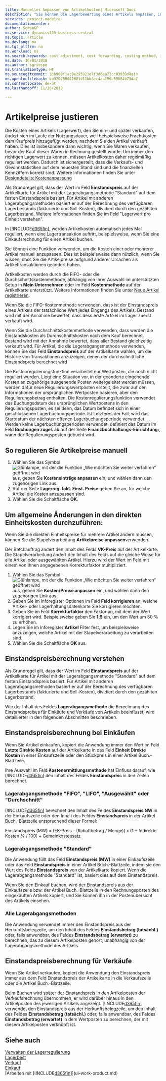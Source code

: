 ```yaml
---
title: Manuelles Anpassen von Artikelkosten| Microsoft Docs
description: "Sie können die Lagerbewertung eines Artikels anpassen, indem Sie die FIFO. oder \" Standard \"oder Durchschnittskostenmethode anwenden, z. B. wenn Artikelkosten für Gründe, die keine Transaktionen betreffen, ändern."
services: project-madeira
documentationcenter: 
author: SorenGP
ms.service: dynamics365-business-central
ms.topic: article
ms.devlang: na
ms.tgt_pltfrm: na
ms.workload: na
ms.search.keywords: cost adjustment, cost forwarding, costing method, inventory valuation, costing
ms.date: 10/01/2018
ms.author: sgroespe
ms.translationtype: HT
ms.sourcegitcommit: 33b900f1ac9e295921e7f3d6ea72cc93939d8a1b
ms.openlocfilehash: bb320750002681d11bb3ec4aa196a55884b73da7
ms.contentlocale: de-at
ms.lasthandoff: 11/26/2018

---
```

# <a name="adjust-item-costs"></a>Artikelpreise justieren
Die Kosten eines Artikels (Lagerwert), den Sie ein- und später verkaufen, ändert sich im Laufe der Nutzungsdauer, weil beispielsweise Frachtkosten dem Kaufpreis hinzugefügt werden, nachdem Sie den Artikel verkauft haben. Dies ist insbesondere dann wichtig, wenn Sie Waren verkaufen, bevor der Kauf dieser Waren in Rechnung gestellt wurde. Um immer den richtigen Lagerwert zu kennen, müssen Artikelkosten daher regelmäßig reguliert werden. Dadurch ist sichergestellt, dass die Verkaufs- und Gewinnstatistiken auf dem neuesten Stand sind und die finanziellen Kennziffern korrekt sind. Weitere Informationen finden Sie unter [Designdetails: Kostenanpassung](design-details-cost-adjustment.md)

Als Grundregel gilt, dass der Wert im Feld **Einstandspreis** auf der Artikelkarte für Artikel mit der Lagerabgangsmethode "Standard" auf dem festen Einstandspreis basiert. Für Artikel mit anderen Lagerabgangsmethoden basiert er auf der Berechnung des verfügbaren Lagerbestands (fakturierte und Soll-Kosten), dividiert durch den gezählten Lagerbestand. Weitere Informationen finden Sie im Feld "Lagerwert pro Einheit verstehen".

In [!INCLUDE[d365fin](includes/d365fin_md.md)], werden Artikelkosten automatisch jedes Mal reguliert, wenn eine Lagertransaktion auftritt, beispielsweise, wenn Sie eine Einkaufsrechnung für einen Artikel buchen.

Sie können eine Funktion verwenden, um die Kosten einer oder mehrerer Artikel manuell anzupassen. Dies ist beispielsweise dann nützlich, wenn Sie wissen, dass Sie die Artikelpreise aufgrund anderer Ursachen als Artikeltransaktionen geändert haben.

Artikelkosten werden durch die FIFO- oder die Durchschnittskostenmethode, abhängig von Ihrer Auswahl im unterstützten Setup in **Mein Unternehmen** oder im Feld **Kostenmethode** auf der Artikelkarte unterstützt. Weitere Informationen finden Sie unter [Neue Artikel registrieren](inventory-how-register-new-items.md).  

Wenn Sie die FIFO-Kostenmethode verwenden, dass ist der Einstandspreis eines Artikels der tatsächliche Wert jedes Eingangs des Artikels. Bestand wird mit der Annahme bewertet, dass dess erste Artikel im Lager zuerst verkauft wird.

Wenn Sie die Durchschnittskostenmethode verwenden, dass werden die Einstandskosten als Durchschnittskosten nach dem Kauf berechnet. Bestand wird mit der Annahme bewertet, dass aller Bestand gleichzeitig verkauft wird. Für Artikel, die die Lagerabgangsmethode verwenden, können Sie das Feld **Einstandspreis** auf der Artikelkarte wählen, um die Historie von Transaktionen anzuzeigen, denen der durchschnittliche Einstandspreis berechnet wird

Die Kostenregulierungsfunktion verarbeitet nur Wertposten, die noch nicht reguliert wurden. Liegt eine Situation vor, in der geänderte eingehende Kosten an zugehörige ausgehende Posten weitergeleitet werden müssen, werden dafür neue Regulierungswertposten erstellt, die zwar auf den Informationen der ursprünglichen Wertposten basieren, aber den Regulierungsbetrag enthalten. Die Kostenregulierungsfunktion verwendet das Buchungsdatum des ursprünglichen Wertpostens in den Regulierungsposten, es sei denn, das Datum befindet sich in einer geschlossenen Lagerbuchungsperiode. Ist Letzteres der Fall, wird das Startdatum der nächsten offenen Lagerbuchungsperiode verwendet. Werden keine Lagerbuchungsperioden verwendet, definiert das Datum im Feld **Buchungen zugel. ab** auf der Seite **Finanzbuchhaltungs-Einrichtung:**, wann der Regulierungsposten gebucht wird.

## <a name="to-adjust-item-costs-manually"></a>So regulieren Sie Artikelpreise manuell
1. Wählen Sie das Symbol ![Glühlampe, mit der die Funktion „Wie möchten Sie weiter verfahren“ geöffnet wird](media/ui-search/search_small.png "Wie möchten Sie weiter verfahren?") aus, geben Sie **Kosteneinträge anpassen** ein, und wählen dann den zugehörigen Link aus.
2. Auf der Seite **Lagerreg. fakt. Einst. Preise** geben Sie an, für welche Artikel die Kosten anzupassen sind.
3. Wählen Sie die Schaltfläche **OK**.

## <a name="to-make-general-changes-in-the-direct-unit-cost"></a>Um allgemeine Änderungen in den direkten Einheitskosten durchzuführen:
Wenn Sie die direkten Einheitspreise für mehrere Artikel ändern müssen, können Sie die Stapelverarbeitung **Artikelpreise anpassen**verwenden.  

 Der Batchauftrag ändert den Inhalt des Felds **VK-Preis** auf der Artikelkarte. Die Stapelverarbeitung ändert den Inhalt des Felds auf die gleiche Weise für alle Artikel oder ausgewählten Artikel. Hierzu wird der Wert im Feld mit einem von Ihnen angegebenen Korrekturfaktor multipliziert.  

1. Wählen Sie das Symbol ![Glühlampe, mit der die Funktion „Wie möchten Sie weiter verfahren“ geöffnet wird](media/ui-search/search_small.png "Wie möchten Sie weiter verfahren?") aus, geben Sie **Kosten/Preise anpassen** ein, und wählen dann den zugehörigen Link aus.  
2. Geben Sie im Inforegister Optionen im Feld **Feld korrigieren** an, welche Artikel- oder Lagerhaltungsdatenkarte Sie korrigieren möchten.  
3. Geben Sie im Feld **Korrekturfaktor** den Faktor an, mit dem der Wert korrigiert wird. Beispielsweise geben Sie **1,5** ein, um den Wert um 50 % zu erhöhen.  
4. Legen Sie im Inforegister **Artikel** Filter fest, um beispielsweise anzuzeigen, welche Artikel mit der Stapelverarbeitung zu verarbeiten sind.  
5. Wählen Sie die Schaltfläche **OK** aus.  

## <a name="understanding-unit-cost-calculation"></a>Einstandspreisberechnung verstehen
Als Grundregel gilt, dass der Wert im Feld **Einstandspreis** auf der Artikelkarte für Artikel mit der Lagerabgangsmethode "Standard" auf dem festen Einstandspreis basiert. Für Artikel mit anderen Lagerabgangsmethoden basiert er auf der Berechnung des verfügbaren Lagerbestands (fakturierte und Soll-Kosten), dividiert durch den gezählten Lagerbestand.  

 Wie der Inhalt des Feldes **Lagerabgangsmethode** die Berechnung des Einstandspreises für Einkäufe und Verkäufe von Artikeln beeinflusst, wird detaillierter in den folgenden Abschnitten beschrieben.  

## <a name="unit-cost-calculation-for-purchases"></a>Einstandspreisberechnung bei Einkäufen  
 Wenn Sie Artikel einkaufen, kopiert die Anwendung immer den Wert im Feld **Letzte Direkte Kosten** auf der Artikelkarte in das Feld **Einheit Direkte Kosten** in einer Einkaufszeile oder den Stückpreis in einer Artikel Buch.-Blattzeile.  

 Ihre Auswahl im Feld **Kostenermittlungsmethode** hat Einfluss darauf, wie [!INCLUDE[d365fin](includes/d365fin_md.md)] den Inhalt des Feldes **Einstandspreis** in den Zeilen berechnet.  

### <a name="costing-method-fifo-lifo-specific-or-average"></a>Lagerabgangsmethode "FIFO", "LIFO", "Ausgewählt" oder "Durchschnitt"  
 [!INCLUDE[d365fin](includes/d365fin_md.md)] berechnet den Inhalt des Feldes **Einstandspreis NW** in der Einkaufszeile oder den Inhalt des Feldes **Einstandspreis** in der Artikel Buch.-Blattzeile entsprechend dieser Formel:  

 Einstandspreis (MW) = (EK-Preis - (Rabattbetrag / Menge)) x (1 + Indirekte Kosten % / 100) + Gemeinkostensatz  

### <a name="costing-method-standard"></a>Lagerabgangsmethode "Standard"  
 Die Anwendung füllt das Feld **Einstandspreis (MW)** in einer Einkaufszeile oder das Feld **Einstandspreis** in einer Artikel Buch.-Blattzeile, indem sie den Wert des Felds **Einstandspreis** von der Artikelkarte kopiert. Wenn die Lagerabgangsmethode "Standard" ist, basiert dies auf dem Einstandspreis.  

 Wenn Sie den Einkauf buchen, wird der Einstandspreis aus der Einkaufszeile bzw. der Artikel Buch.-Blattzeile in den Rechnungsposten des eingekauften Artikels kopiert, und Sie können ihn in der Postenübersicht des Artikels einsehen.  

### <a name="all-costing-methods"></a>Alle Lagerabgangsmethoden  
 Die Anwendung verwendet immer den Einstandspreis aus der Herkunftsbelegzeile, um den Inhalt des Feldes **Einstandsbetrag (tatsächl.)** oder, falls anwendbar, des Feldes **Einstandsbetrag (erwartet)** zu berechnen, das zu diesem Artikelposten gehört, unabhängig von der Lagerabgangsmethode des Artikels.  

## <a name="unit-cost-calculation-for-sales"></a>Einstandspreisberechnung für Verkäufe  
 Wenn Sie Artikel verkaufen, kopiert die Anwendung den Einstandspreis immer aus dem Feld Einstandspreis der Artikelkarte in die Verkaufszeile oder die Artikel Buch.-Blattzeile.  

 Beim Buchen wird später der Einstandspreis in den Artikelposten der Verkaufsrechnung übernommen; er wird darüber hinaus in den Artikelposten des jeweiligen Artikels angezeigt. [!INCLUDE[d365fin](includes/d365fin_md.md)] verwendet den Einstandspreis aus der Herkunftsbelegzeile, um den Inhalt des Feldes **Einstandsbetrag (tatsächl.)** oder, falls anwendbar, des Feldes **Einstandsbetrag (erwartet)** in dem Wertposten zu berechnen, der mit diesem Artikelposten verknüpft ist.  

## <a name="see-also"></a>Siehe auch
[Verwalten der Lagerregulierung](finance-manage-inventory-costs.md)  
[Lagerbest](inventory-manage-inventory.md)  
[Verkauf](sales-manage-sales.md)  
[Einkauf](purchasing-manage-purchasing.md)  
[Arbeiten mit [!INCLUDE[d365fin](includes/d365fin_md.md)]](ui-work-product.md)

